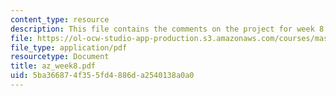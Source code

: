 ```yaml
---
content_type: resource
description: This file contains the comments on the project for week 8.
file: https://ol-ocw-studio-app-production.s3.amazonaws.com/courses/mas-961-ambient-intelligence-spring-2005/5ba366874f355fd4886da2540138a0a0_az_week8.pdf
file_type: application/pdf
resourcetype: Document
title: az_week8.pdf
uid: 5ba36687-4f35-5fd4-886d-a2540138a0a0
---
```

